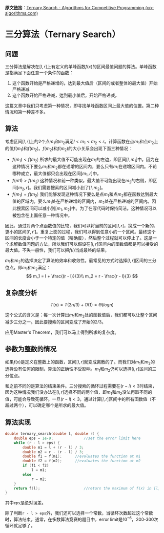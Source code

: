 
**原文链接**：[Ternary Search - Algorithms for Competitive Programming (cp-algorithms.com)](https://cp-algorithms.com/num_methods/ternary_search.html)

# 三分算法（Ternary Search）

## 问题

三分算法是解决在$[l, r]$上有定义的单峰函数$f(x)$的区间最值问题的算法。单峰函数是指满足下面任意一个条件的函数：

1. 这个函数开始是严格递增的，达到最大值后（区间的或者整体的最大值）开始严格递减
2. 这个函数开始严格递减，达到最小值后，开始严格递减。

这篇文章中我们只考虑第一种情况，即寻找单峰函数区间上最大值的位置。第二种情况和第一种差不多。

## 算法

考虑区间$[l,r]$上的2个点$m_1$和$m_2$满足$l < m_1 < m_2 < r$。计算函数在点$m_1$和点$m_2$上的值$f(m_1)$和$f(m_2)$。$f(m_2)$和$f(m_2)$的大小关系会出现下面三种情况：

* $f(m_1) < f(m_2)$
  所求的最大值不可能出现在$m_1$的左边，即区间$[l, m_1]$中。因为在这种情况下要么$m_1$和$m_2$都在递增的区间内，要么只有$m_1$在递增区间内。不论哪种成立，最大值都只会出现在区间$[m_1, r]$中。
* $f(m1) > f(m_2)$
  这种情况和前一种类似，最大值不可能出现在$m_2$的右侧，即区间$[m_2, r]$。我们需要搜索的区间减小到了$[l, m_2]$。
* $f(m_1) = f(m_2)$
  我们能够发现这种情况下要么是点$m_1$和点$m_2$都在函数达到最大值的区域内，要么$m_1$处在严格递增的区间内，$m_2$处在严格递减的区间内。因此搜索区间可以减小到$[m_1, m_2]$中。为了在写代码时保持简洁，这种情况可以被包含在上面任意一种情况中。

因此，通过对两个点函数值的比较，我们可以将当前的区间$[l, r]$，换成一个新的，更小的区间$[l', r']$。重复上面的过程，我们可以得到任意小的一个区间。最终这个区间的长度会小于一个特定的值（精确度），然后整个过程就可以停止了。这是一个求解数值问题的方法，所以我们可以假设在$[l, r]$区间内的函数值都是可以接受的最大值。不失一般性，我们可以把$f(l)$当成最终的结果。

$m_1$和$m_2$的选择决定了算法的效率和收敛性。最常见的方式时选择$[l,r]$区间的三分位点。即$m_1$和$m_2$满足：
$$
m_1 = l + \frac{(r - l)}{3}\\
m_2 = r - \frac{r - l}{3}
$$

## 复杂度分析

$$
T(n) = T(2n/3) + O(1) =\Theta(logn)
$$

这个公式的含义是：每一次计算出$m_1$和$m_2$处的函数值后，我们都可以让整个区间减少三分之一。因此要搜索的区间变成了开始的$2/3$​。

应用Master's Theorem，我们可以马上得到所求的复杂度。

## 参数为整数的情况

如果$f(x)$是定义在整数上的函数，区间$[l,r]$就变成离散的了。而我们对$m_1$和$m_2$的选择没有任何的限制，算法的正确性不受影响。$m_1$和$m_2$仍可以选择$[l,r]$区间的三分位点。

和之前不同的是算法的结束条件。三分搜索的循环过程需要在$(r - l) < 3$时结束，因为这种情况我们没办法在$[l,r]$选择不同的两个值，即$m_1$和$m_2$没法再取不同的值，可能会导致死循环。一旦$(r - l) < 3$，通过计算$[l,r]$区间中的所有函数值（不超过两个），可以确定哪个是所求的最大值。

## 算法实现

```c++
double ternary_search(double l, double r) {
    double eps = 1e-9;              //set the error limit here
    while (r - l > eps) {
        double m1 = l + (r - l) / 3;
        double m2 = r - (r - l) / 3;
        double f1 = f(m1);      //evaluates the function at m1
        double f2 = f(m2);      //evaluates the function at m2
        if (f1 < f2)
            l = m1;
        else
            r = m2;
    }
    return f(l);                    //return the maximum of f(x) in [l, r]
}
```

其中`eps`是绝对误差。

除了判断`r - l > eps`外，我们还可以选择一个常数，当循环次数超过这个常数时，算法结束。通常，在多数算法竞赛的题目中，error limit是$10^{-6}$，200-300次循环就足够了。
